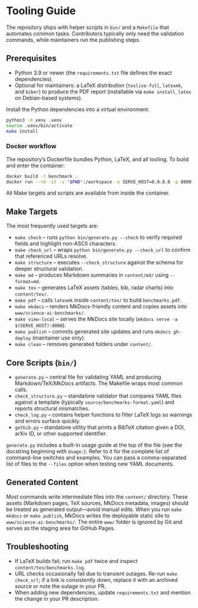# Tooling Guide

The repository ships with helper scripts in `bin/` and a `Makefile` that automates common tasks. Contributors typically only need the validation commands, while maintainers run the publishing steps.

## Prerequisites

- Python 3.9 or newer (the `requirements.txt` file defines the exact dependencies).
- Optional for maintainers: a LaTeX distribution (`texlive-full`, `latexmk`, and `biber`) to produce the PDF report (installable via `make install_latex` on Debian-based systems).

Install the Python dependencies into a virtual environment:

```bash
python3 -m venv .venv
source .venv/bin/activate
make install
```

### Docker workflow

The repository’s Dockerfile bundles Python, LaTeX, and all tooling. To build and enter the container:

```bash
docker build -t benchmark .
docker run --rm -it -v "$PWD":/workspace -e SERVE_HOST=0.0.0.0 -p 8000:8000 benchmark
```

All Make targets and scripts are available from inside the container.

## Make Targets

The most frequently used targets are:

- `make check` – runs `python bin/generate.py --check` to verify required fields and highlight non-ASCII characters.
- `make check_url` – wraps `python bin/generate.py --check_url` to confirm that referenced URLs resolve.
- `make structure` – executes `--check_structure` against the schema for deeper structural validation.
- `make md` – produces Markdown summaries in `content/md/` using `--format=md`.
- `make tex` – generates LaTeX assets (tables, bib, radar charts) into `content/tex/`.
- `make pdf` – calls `latexmk` inside `content/tex/` to build `benchmarks.pdf`.
- `make mkdocs` – renders MkDocs-friendly content and copies assets into `www/science-ai-benchmarks/`.
- `make view-local` – serves the MkDocs site locally (`mkdocs serve -a $(SERVE_HOST):8000`).
- `make publish` – commits generated site updates and runs `mkdocs gh-deploy` (maintainer use only).
- `make clean` – removes generated folders under `content/`.


## Core Scripts (`bin/`)

- `generate.py` – central file for validating YAML and producing Markdown/TeX/MkDocs artifacts. The Makefile wraps most common calls.
- `check_structure.py` – standalone validator that compares YAML files against a template (typically `source/benchmarks-format.yaml`) and reports structural mismatches.
- `check_log.py` – contains helper functions to filter LaTeX logs so warnings and errors surface quickly.
- `getbib.py` – standalone utility that prints a BibTeX citation given a DOI, arXiv ID, or other supported identifier.

`generate.py` includes a built-in usage guide at the top of the file (see the docstring beginning with `Usage:`). Refer to it for the complete list of command-line switches and examples. You can pass a comma-separated list of files to the `--files` option when testing new YAML documents.

## Generated Content

Most commands write intermediate files into the `content/` directory. These assets (Markdown pages, TeX sources, MkDocs metadata, images) should be treated as generated output—avoid manual edits. When you run `make mkdocs` or `make publish`, MkDocs writes the deployable static site to `www/science-ai-benchmarks/`. The entire `www/` folder is ignored by Git and serves as the staging area for GitHub Pages.

## Troubleshooting

- If LaTeX builds fail, run `make pdf` twice and inspect `content/tex/benchmarks.log`.
- URL checks occasionally fail due to transient outages. Re-run `make check_url`; if a link is consistently down, replace it with an archived source or note the outage in your PR.
- When adding new dependencies, update `requirements.txt` and mention the change in your PR description.
